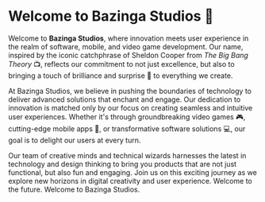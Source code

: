 # Welcome to Bazinga Studios 🚀

Welcome to **Bazinga Studios**, where innovation meets user experience in the realm of software, mobile, and video game development. Our name, inspired by the iconic catchphrase of Sheldon Cooper from *The Big Bang Theory* 📺, reflects our commitment to not just excellence, but also to bringing a touch of brilliance and surprise 🎉 to everything we create.

At Bazinga Studios, we believe in pushing the boundaries of technology to deliver advanced solutions that enchant and engage. Our dedication to innovation is matched only by our focus on creating seamless and intuitive user experiences. Whether it's through groundbreaking video games 🎮, cutting-edge mobile apps 📱, or transformative software solutions 💻, our goal is to delight our users at every turn.

Our team of creative minds and technical wizards harnesses the latest in technology and design thinking to bring you products that are not just functional, but also fun and engaging. Join us on this exciting journey as we explore new horizons in digital creativity and user experience. Welcome to the future. Welcome to Bazinga Studios.
